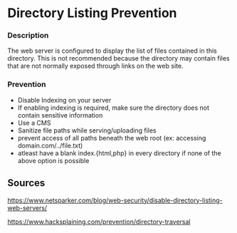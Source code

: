 # Directory Listing Prevention

### Description

The web server is configured to display the list of files contained in this directory. This is not recommended because the directory may contain files that are not normally exposed through links on the web site.

### Prevention

- Disable Indexing on your server
- If enabling indexing is required, make sure the directory does not contain sensitive information
- Use a CMS
- Sanitize file paths while serving/uploading files
- prevent access of all paths beneath the web root (ex: accessing domain.com/../file.txt)
- atleast have a blank index.{html,php} in every directory if none of the above option is possible

## Sources

https://www.netsparker.com/blog/web-security/disable-directory-listing-web-servers/


https://www.hacksplaining.com/prevention/directory-traversal
